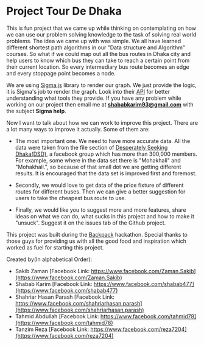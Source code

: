 # Project Tour De Dhaka

This is fun project that we came up while thinking on contemplating on how we can use our problem solving knowledge to the task of solving real world problems. The idea we came up with was simple. We all have learned different shortest path algorithms in our "Data structure and Algorithm" courses. So what if we could map out all the bus routes in Dhaka city and help users to know which bus they can take to reach a certain point from their current location. So every intermediary bus route becomes an edge and every stoppage point becomes a node. 

We are using [Sigma.js](http://sigmajs.org/) library to render our graph. We just provide the logic, it is Sigma's job to render the graph. Look into their [API](https://github.com/jacomyal/sigma.js/wiki) for better understanding what tools they provide. If you have any problem while working on our project then email me at **shababkarim93@gmail.com** with the subject **Sigma help**.

Now I want to talk about how we can work to improve this project. There are a lot many ways to improve it actually. Some of them are:

* The most important one. We need to have more accurate data. All the data were taken from the file section of [Desperately Seeking Dhaka(DSD)](https://www.facebook.com/notes/desperately-seeking-dhaka-dsd/dhaka-city-bus-services-info/1052233241561656/), a facebook group which has more than 300,000 members. For example, some where in the data set there is "Mohakhali" and "Mohakhali.", so because of that small dot we are getting different results. It is encouraged that the data set is improved first and foremost.

* Secondly, we would love to get data of the price fixture of different routes for different buses. Then we can give a better suggestion for users to take the cheapest bus route to use.

* Finally, we would like you to suggest more and more features, share ideas on what we can do, what sucks in this project and how to make it "unsuck". Suggest it on the issues tab of the Github project.

This project was built during the [Backpack](https://www.facebook.com/travelshopbackpack/) hackathon. Special thanks to those guys for providing us with all the good food and inspiration which worked as fuel for starting this project. 

Created by(In alphabetical Order):

* Sakib Zaman [Facebook Link: https://www.facebook.com/Zaman.Sakib](https://www.facebook.com/Zaman.Sakib)
* Shabab Karim [Facebook Link: https://www.facebook.com/shabab477](https://www.facebook.com/shabab477)
* Shahriar Hasan Parash [Facebook Link: https://www.facebook.com/shahriarhasan.parash](https://www.facebook.com/shahriarhasan.parash)
* Tahmid Abdullah [Facebook Link: https://www.facebook.com/tahmid78](https://www.facebook.com/tahmid78)
* Tanzim Reza [Facebook Link: https://www.facebook.com/reza7204](https://www.facebook.com/reza7204)

